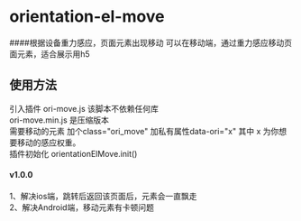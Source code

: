 # orientation-el-move 
####根据设备重力感应，页面元素出现移动
可以在移动端，通过重力感应移动页面元素，适合展示用h5
## 使用方法
引入插件 ori-move.js 该脚本不依赖任何库<br/>
ori-move.min.js 是压缩版本<br/>
需要移动的元素 加个class="ori_move" 加私有属性data-ori="x" 其中 x 为你想要移动的感应权重。<br/>
插件初始化 orientationElMove.init()<br/>

#### v1.0.0
1、解决ios端，跳转后返回该页面后，元素会一直飘走<br/>
2、解决Android端，移动元素有卡顿问题<br/>
